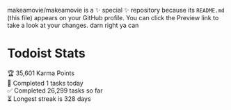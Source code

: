 makeamovie/makeamovie is a ✨ special ✨ repository because its `README.md` (this file) appears on your GitHub profile.
You can click the Preview link to take a look at your changes. darn right ya can

# Todoist Stats

<!-- TODO-IST:START -->
🏆  35,601 Karma Points           
🌸  Completed 1 tasks today           
✅  Completed 26,299 tasks so far           
⏳  Longest streak is 328 days
<!-- TODO-IST:END -->